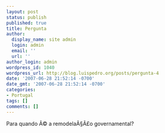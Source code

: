 ```yaml
---
layout: post
status: publish
published: true
title: Pergunta
author:
  display_name: site admin
  login: admin
  email: ''
  url: ''
author_login: admin
wordpress_id: 1040
wordpress_url: http://blog.luispedro.org/posts/pergunta-4
date: '2007-06-28 21:52:14 -0700'
date_gmt: '2007-06-28 21:52:14 -0700'
categories:
- Portugal
tags: []
comments: []
---
```

<p>Para quando &Atilde;&copy; a remodela&Atilde;&sect;&Atilde;&pound;o governamental?</p>
